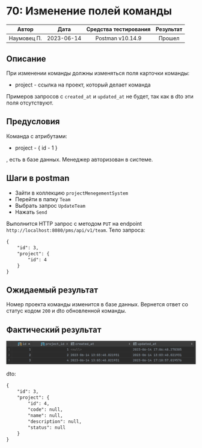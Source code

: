 # 70: Изменение полей команды

|    Автор    |    Дата    | Средства тестирования | Результат |
|:-----------:|:----------:|:---------------------:|:---------:|
| Наумовец П. | 2023-06-14 |   Postman v10.14.9    |  Прошел   |

## Описание

При изменении команды должны изменяться поля карточки команды:

* project - ссылка на проект, который делает команда

Примеров запросов с `created_at` и `updated_at` не будет, так как в dto эти поля отсутствуют.

## Предусловия

Команда с атрибутами:

* project - {
  id - 1
  }

, есть в базе данных. Менеджер авторизован в системе.

## Шаги в postman

* Зайти в коллекцию `projectMenegementSystem`
* Перейти в папку `Team`
* Выбрать запрос `UpdateTeam`
* Нажать `Send`

Выполнится HTTP запрос с методом `PUT` на endpoint `http://localhost:8080/pms/api/v1/team`. Тело запроса:

```
{
    "id": 3,
    "project": {
        "id": 4
    } 
}
```

## Ожидаемый результат

Номер проекта команды изменится в базе данных. Вернется ответ со статус кодом `200` и dto обновленной команды.

## Фактический результат

![Image alt](https://github.com/PavelNaymovets/project_management_system/blob/develop/doc/test-case/screenshot/team/team_update.PNG)

dto:

```
{
    "id": 3,
    "project": {
        "id": 4,
        "code": null,
        "name": null,
        "description": null,
        "status": null
    }
}
```